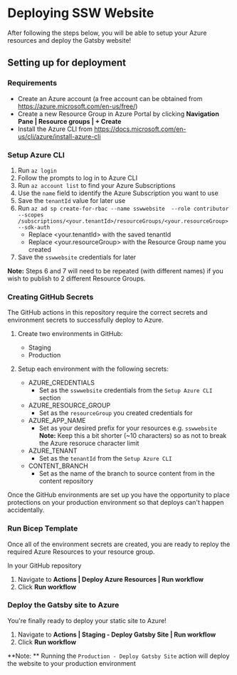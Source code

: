 # Deploying SSW Website

After following the steps below, you will be able to setup your Azure resources and deploy the Gatsby website! 

## Setting up for deployment

### Requirements

- Create an Azure account (a free account can be obtained from https://azure.microsoft.com/en-us/free/)
- Create a new Resource Group in Azure Portal by clicking **Navigation Pane | Resource groups | + Create**
- Install the Azure CLI from https://docs.microsoft.com/en-us/cli/azure/install-azure-cli

### Setup Azure CLI
1. Run `az login`
2. Follow the prompts to log in to Azure CLI
3. Run `az account list` to find your Azure Subscriptions
4. Use the `name` field to identify the Azure Subscription you want to use
5. Save the `tenantId` value for later use
6. Run ```az ad sp create-for-rbac --name sswwebsite 
        --role contributor --scopes /subscriptions/<your.tenantId>/resourceGroups/<your.resourceGroup> --sdk-auth``` 
    - Replace <your.tenantId> with the saved tenantId
    - Replace <your.resourceGroup> with the Resource Group name you created
7. Save the `sswwebsite` credentials for later

**Note:** Steps 6 and 7 will need to be repeated (with different names) if you wish to publish to 2 different Resource Groups.
 
### Creating GitHub Secrets

The GitHub actions in this repository require the correct secrets and environment secrets to successfully deploy to Azure.

1. Create two environments in GitHub:
    - Staging
    - Production

2. Setup each environment with the following secrets:
    - AZURE_CREDENTIALS
      - Set as the `sswwebsite` credentials from the `Setup Azure CLI` section
    - AZURE_RESOURCE_GROUP
      - Set as the `resourceGroup` you created credentials for
    - AZURE_APP_NAME
      - Set as your desired prefix for your resources e.g. `sswwebsite`  
        **Note:** Keep this a bit shorter (~10 characters) so as not to break the Azure resoruce character limit
    - AZURE_TENANT
      - Set as the `tenantId` from the `Setup Azure CLI` 
    - CONTENT_BRANCH
      - Set as the name of the branch to source content from in the content repository

Once the GitHub environments are set up you have the opportunity to place protections on your production environment so that deploys can't happen accidentally.

### Run Bicep Template

Once all of the environment secrets are created, you are ready to reploy the required Azure Resources to your resource group.

In your GitHub repository

1. Navigate to **Actions | Deploy Azure Resources | Run workflow**
2. Click **Run workflow**

### Deploy the Gatsby site to Azure

You're finally ready to deploy your static site to Azure!

1. Navigate to **Actions | Staging - Deploy Gatsby Site | Run workflow**
2. Click **Run workflow**

**Note: ** Running the `Production - Deploy Gatsby Site` action will deploy the website to your production environment
